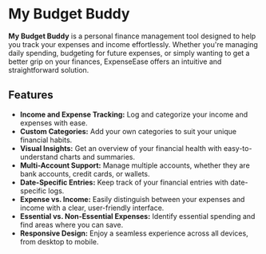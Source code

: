 # **My Budget Buddy**

**My Budget Buddy** is a personal finance management tool designed to help you track your expenses and income effortlessly. Whether you're managing daily spending, budgeting for future expenses, or simply wanting to get a better grip on your finances, ExpenseEase offers an intuitive and straightforward solution.

## **Features**

- **Income and Expense Tracking:** Log and categorize your income and expenses with ease.
- **Custom Categories:** Add your own categories to suit your unique financial habits.
- **Visual Insights:** Get an overview of your financial health with easy-to-understand charts and summaries.
- **Multi-Account Support:** Manage multiple accounts, whether they are bank accounts, credit cards, or wallets.
- **Date-Specific Entries:** Keep track of your financial entries with date-specific logs.
- **Expense vs. Income:** Easily distinguish between your expenses and income with a clear, user-friendly interface.
- **Essential vs. Non-Essential Expenses:** Identify essential spending and find areas where you can save.
- **Responsive Design:** Enjoy a seamless experience across all devices, from desktop to mobile.

